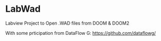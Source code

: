 # LabWad
Labview Project to Open .WAD files from DOOM &amp; DOOM2

With some prticipation from DataFlow G: https://github.com/dataflowg/
